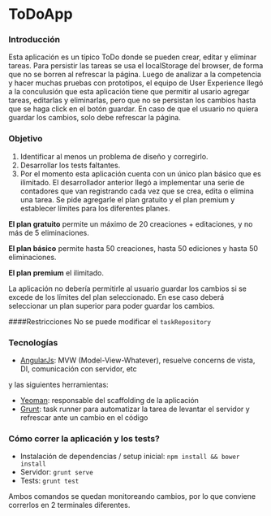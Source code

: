 ToDoApp
=======

### Introducción

Esta aplicación es un típico ToDo donde se pueden crear, editar y eliminar tareas.
Para persistir las tareas se usa el localStorage del browser, de forma que no se borren al refrescar la página.
Luego de analizar a la competencia y hacer muchas pruebas con prototipos, el equipo de User Experience llegó a la conculusión que esta aplicación tiene que permitir al usario agregar tareas, editarlas y eliminarlas, pero que no se persistan los cambios hasta que se haga click en el botón guardar. En caso de que el usuario no quiera guardar los cambios, solo debe refrescar la página.

### Objetivo

1. Identificar al menos un problema de diseño y corregirlo.
2. Desarrollar los tests faltantes.
3. Por el momento esta aplicación cuenta con un único plan básico que es ilimitado. El desarrollador anterior llegó a implementar una serie de contadores que van registrando cada vez que se crea, edita o elimina una tarea. Se pide agregarle el plan gratuito y el plan premium y establecer límites para los diferentes planes.

 **El plan gratuito** permite un máximo de 20 creaciones + editaciones, y no más de 5 eliminaciones.
 
 **El plan básico** permite hasta 50 creaciones, hasta 50 ediciones y hasta 50 eliminaciones.
 
 **El plan premium** el ilimitado.

 La aplicación no debería permitirle al usuario guardar los cambios si se excede de los límites del plan seleccionado. En ese caso deberá seleccionar un plan superior para poder guardar los cambios.

####Restricciones
  No se puede modificar el `taskRepository`

### Tecnologías

- [AngularJs](https://angularjs.org/): MVW (Model-View-Whatever), resuelve concerns de vista, DI, comunicación con servidor, etc

y las siguientes herramientas:

- [Yeoman](http://yeoman.io/): responsable del scaffolding de la aplicación
- [Grunt](http://gruntjs.com/): task runner para automatizar la tarea de levantar el servidor y refrescar ante un cambio en el código

### Cómo correr la aplicación y los tests?

- Instalación de dependencias / setup inicial: `npm install && bower install`
- Servidor: `grunt serve`
- Tests: `grunt test`

Ambos comandos se quedan monitoreando cambios, por lo que conviene correrlos en 2 terminales diferentes.

